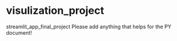 # visulization_project
streamlit_app_final_project
Please add anything that helps for the PY document!
